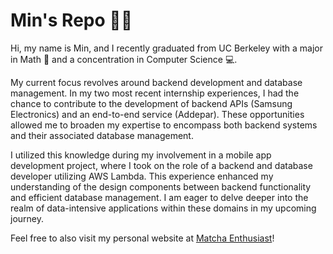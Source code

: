 # Min's Repo 👨‍💻

Hi, my name is Min, and I recently graduated from UC Berkeley with a major in Math 🧮 and a concentration in Computer Science 💻.

My current focus revolves around backend development and database management. In my two most recent internship experiences, I had the chance to contribute to the development of backend APIs (Samsung Electronics) and an end-to-end service (Addepar). These opportunities allowed me to broaden my expertise to encompass both backend systems and their associated database management.

I utilized this knowledge during my involvement in a mobile app development project, where I took on the role of a backend and database developer utilizing AWS Lambda. This experience enhanced my understanding of the design components between backend functionality and efficient database management. I am eager to delve deeper into the realm of data-intensive applications within these domains in my upcoming journey.

Feel free to also visit my personal website at [Matcha Enthusiast](https://www.matcha-enthusiast.com)!
